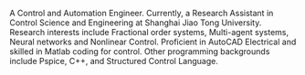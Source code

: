 
A Control and Automation Engineer. 
Currently, a Research Assistant in Control Science and Engineering at Shanghai Jiao Tong University. 
Research interests include Fractional order systems, Multi-agent systems, Neural networks and Nonlinear Control. Proficient in AutoCAD Electrical and skilled in Matlab coding for control. Other programming backgrounds include Pspice, C++, and Structured Control Language.
